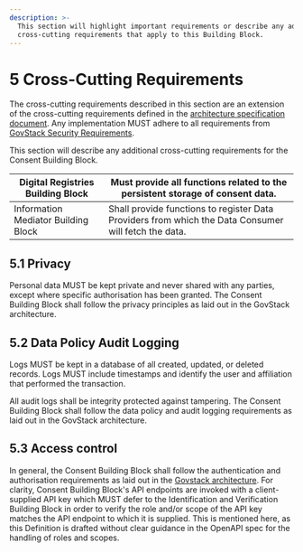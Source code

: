 ```yaml
---
description: >-
  This section will highlight important requirements or describe any additional
  cross-cutting requirements that apply to this Building Block.
---
```


# 5 Cross-Cutting Requirements

The cross-cutting requirements described in this section are an extension of the cross-cutting requirements defined in the [architecture specification document](https://govstack.gitbook.io/specification/architecture-and-nonfunctional-requirements). Any implementation MUST adhere to all requirements from [GovStack Security Requirements](https://govstack.gitbook.io/specification/security-requirements).

This section will describe any additional cross-cutting requirements for the Consent Building Block.



| Digital Registries Building Block   | Must provide all functions related to the persistent storage of consent data.                        |
| ----------------------------------- | ---------------------------------------------------------------------------------------------------- |
| Information Mediator Building Block | Shall provide functions to register Data Providers from which the Data Consumer will fetch the data. |

## 5.1 Privacy

Personal data MUST be kept private and never shared with any parties, except where specific authorisation has been granted. The Consent Building Block shall follow the privacy principles as laid out in the GovStack architecture.

## 5.2 Data Policy Audit Logging

Logs MUST be kept in a database of all created, updated, or deleted records. Logs MUST include timestamps and identify the user and affiliation that performed the transaction.

All audit logs shall be integrity protected against tampering. The Consent Building Block shall follow the data policy and audit logging requirements as laid out in the GovStack architecture.

## 5.3 Access control

In general, the Consent Building Block shall follow the authentication and authorisation requirements as laid out in the [Govstack architecture](https://app.gitbook.com/s/39QVhd0jD6S29Isr7KGF/security-requirements/4-security-management#4.2.1.1-authentication-and-authorization). For clarity, Consent Building Block's API endpoints are invoked with a client-supplied API key which MUST defer to the Identification and Verification Building Block in order to verify the role and/or scope of the API key matches the API endpoint to which it is supplied. This is mentioned here, as this Definition is drafted without clear guidance in the OpenAPI spec for the handling of roles and scopes.
